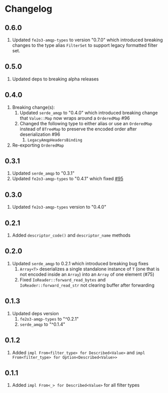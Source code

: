 # Changelog

## 0.6.0

1. Updated `fe2o3-amqp-types` to version "0.7.0" which introduced breaking changes to the type alias
   `FilterSet` to support legacy formatted filter set.

## 0.5.0

1. Updated deps to breaking alpha releases

## 0.4.0

1. Breaking change(s):
   1. Updated `serde_amqp` to "0.4.0" which introduced breaking change that `Value::Map` now wraps around a `OrderedMap` #96
   2. Changed the following type to either alias or use an `OrderedMap` instead of `BTreeMap` to preserve the encoded order after deserialization #96
      1. `LegacyAmqpHeadersBinding`
2. Re-exporting `OrderedMap`

## 0.3.1

1. Updated `serde_amqp` to "0.3.1"
2. Updated `fe2o3-amqp-types` to "0.4.1" which fixed [#95](https://github.com/minghuaw/fe2o3-amqp/issues/95)

## 0.3.0

1. Updated `fe2o3-amqp-types` version to "0.4.0"

## 0.2.1

1. Added `descriptor_code()` and `descriptor_name` methods

## 0.2.0

1. Updated `serde_amqp` to 0.2.1 which introduced breaking bug fixes
   1. `Array<T>` deserializes a single standalone instance of `T` (one that is not encoded inside an `Array`) into an `Array` of one element (#75)
   2. Fixed `IoReader::forward_read_bytes` and `IoReader::forward_read_str` not clearing buffer after forwarding

## 0.1.3

1. Updated deps version
   1. `fe2o3-amqp-types` to "^0.2.1"
   2. `serde_amqp` to "^0.1.4"

## 0.1.2

1. Added `impl From<filter_type> for Described<Value>` and `impl From<filter_type> for Option<Described<Value>>`

## 0.1.1

1. Added `impl From<_> for Described<Value>` for all filter types
